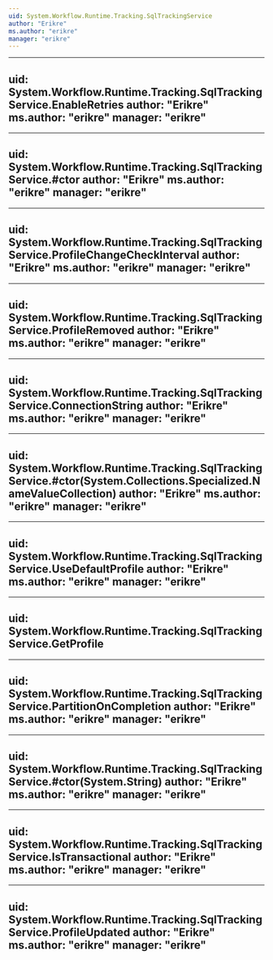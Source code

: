 ```yaml
---
uid: System.Workflow.Runtime.Tracking.SqlTrackingService
author: "Erikre"
ms.author: "erikre"
manager: "erikre"
---
```


---
uid: System.Workflow.Runtime.Tracking.SqlTrackingService.EnableRetries
author: "Erikre"
ms.author: "erikre"
manager: "erikre"
---

---
uid: System.Workflow.Runtime.Tracking.SqlTrackingService.#ctor
author: "Erikre"
ms.author: "erikre"
manager: "erikre"
---

---
uid: System.Workflow.Runtime.Tracking.SqlTrackingService.ProfileChangeCheckInterval
author: "Erikre"
ms.author: "erikre"
manager: "erikre"
---

---
uid: System.Workflow.Runtime.Tracking.SqlTrackingService.ProfileRemoved
author: "Erikre"
ms.author: "erikre"
manager: "erikre"
---

---
uid: System.Workflow.Runtime.Tracking.SqlTrackingService.ConnectionString
author: "Erikre"
ms.author: "erikre"
manager: "erikre"
---

---
uid: System.Workflow.Runtime.Tracking.SqlTrackingService.#ctor(System.Collections.Specialized.NameValueCollection)
author: "Erikre"
ms.author: "erikre"
manager: "erikre"
---

---
uid: System.Workflow.Runtime.Tracking.SqlTrackingService.UseDefaultProfile
author: "Erikre"
ms.author: "erikre"
manager: "erikre"
---

---
uid: System.Workflow.Runtime.Tracking.SqlTrackingService.GetProfile
---

---
uid: System.Workflow.Runtime.Tracking.SqlTrackingService.PartitionOnCompletion
author: "Erikre"
ms.author: "erikre"
manager: "erikre"
---

---
uid: System.Workflow.Runtime.Tracking.SqlTrackingService.#ctor(System.String)
author: "Erikre"
ms.author: "erikre"
manager: "erikre"
---

---
uid: System.Workflow.Runtime.Tracking.SqlTrackingService.IsTransactional
author: "Erikre"
ms.author: "erikre"
manager: "erikre"
---

---
uid: System.Workflow.Runtime.Tracking.SqlTrackingService.ProfileUpdated
author: "Erikre"
ms.author: "erikre"
manager: "erikre"
---
